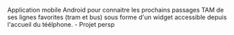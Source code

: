 Application mobile Android pour connaitre les prochains passages TAM de ses lignes favorites (tram et bus) sous forme d'un widget accessible depuis l'accueil du téélphone. - Projet persp
